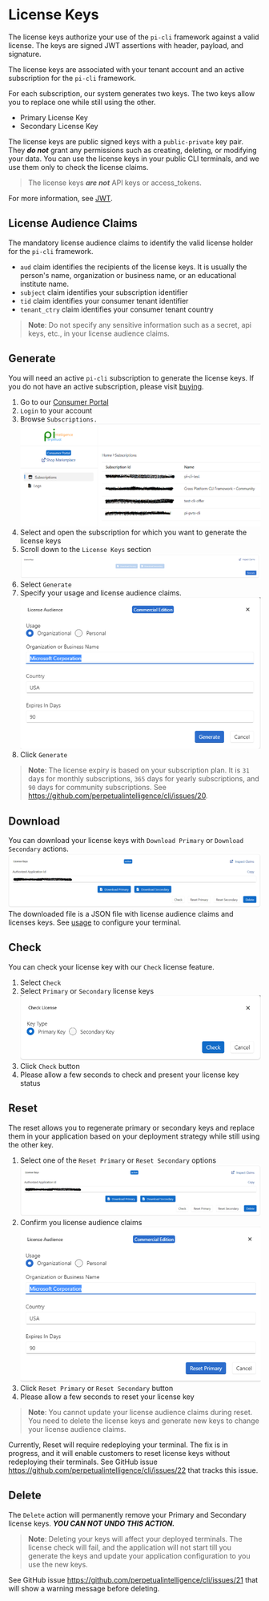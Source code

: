 # License Keys

The license keys authorize your use of the `pi-cli` framework against a valid license. The keys are signed JWT assertions with header, payload, and signature. 

The license keys are associated with your tenant account and an active subscription for the `pi-cli` framework.

For each subscription, our system generates two keys. The two keys allow you to replace one while still using the other.
- Primary License Key
- Secondary License Key

The license keys are public signed keys with a `public-private` key pair. They ***do not*** grant any permissions such as creating, deleting, or modifying your data. You can use the license keys in your public CLI terminals, and we use them only to check the license claims.

> The license keys ***are not*** API keys or access_tokens.

For more information, see [JWT](https://jwt.io/introduction).

## License Audience Claims
The mandatory license audience claims to identify the valid license holder for the `pi-cli` framework.
- `aud` claim identifies the recipients of the license keys. It is usually the person's name, organization or business name, or an educational institute name.
- `subject` claim identifies your subscription identifier
- `tid` claim identifies your consumer tenant identifier
- `tenant_ctry` claim identifies your consumer tenant country

> **Note**: Do not specify any sensitive information such as a secret, api keys, etc., in your license audience claims.

## Generate
You will need an active `pi-cli` subscription to generate the license keys. If you do not have an active subscription, please visit [buying](../../buying/intro.md).

1. Go to our [Consumer Portal](https://consumer.perpetualintelligence.com/)
2. `Login` to your account
3. Browse `Subscriptions.`
![Subscription](../../../images/picli/licensing/subscriptions.png)
4. Select and open the subscription for which you want to generate the license keys
5. Scroll down to the `License Keys` section
![Generate License Keys](../../../images/picli/licensing/generate.png)
6. Select `Generate`
7. Specify your usage and license audience claims. 
![Audience](../../../images/picli/licensing/generate-audience.png)
8. Click `Generate` 

> **Note**: The license expiry is based on your subscription plan. It is `31` days for monthly subscriptions, `365` days for yearly subscriptions, and `90` days for community subscriptions. See https://github.com/perpetualintelligence/cli/issues/20.

## Download
You can download your license keys with `Download Primary` or `Download Secondary` actions.
![Download License Keys](../../../images/picli/licensing/licensekeys.png)
The downloaded file is a JSON file with license audience claims and licenses keys. See [usage](usage.md) to configure your terminal.

## Check
You can check your license key with our `Check` license feature.
1. Select `Check`
2. Select `Primary` or `Secondary` license keys
![Check](../../../images/picli/licensing/check-license.png)
3. Click `Check` button
4. Please allow a few seconds to check and present your license key status

## Reset
The reset allows you to regenerate primary or secondary keys and replace them in your application based on your deployment strategy while still using the other key.
1. Select one of the `Reset Primary` or `Reset Secondary` options
![Reset Options](../../../images/picli/licensing/licensekeys.png)
2. Confirm you license audience claims
![Reset License](../../../images/picli/licensing/reset-license.png)
3. Click `Reset Primary` or `Reset Secondary` button
4. Please allow a few seconds to reset your license key

> **Note**: You cannot update your license audience claims during reset. You need to delete the license keys and generate new keys to change your license audience claims.

Currently, Reset will require redeploying your terminal. The fix is in progress, and it will enable customers to reset license keys without redeploying their terminals. See GitHub issue https://github.com/perpetualintelligence/cli/issues/22 that tracks this issue.

## Delete
The `Delete` action will permanently remove your Primary and Secondary license keys. ***YOU CAN NOT UNDO THIS ACTION.***

> **Note**: Deleting your keys will affect your deployed terminals. The license check will fail, and the application will not start till you generate the keys and update your application configuration to you use the new keys.

See GitHub issue https://github.com/perpetualintelligence/cli/issues/21 that will show a warning message before deleting.




